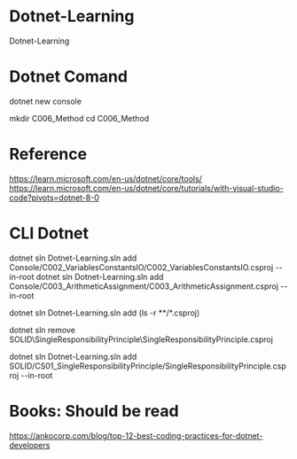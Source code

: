 # Dotnet-Learning
Dotnet-Learning


# Dotnet Comand 
dotnet new console


mkdir C006_Method
cd C006_Method


# Reference
https://learn.microsoft.com/en-us/dotnet/core/tools/
https://learn.microsoft.com/en-us/dotnet/core/tutorials/with-visual-studio-code?pivots=dotnet-8-0


# CLI Dotnet


dotnet sln Dotnet-Learning.sln add Console/C002_VariablesConstantsIO/C002_VariablesConstantsIO.csproj --in-root
dotnet sln Dotnet-Learning.sln add Console/C003_ArithmeticAssignment/C003_ArithmeticAssignment.csproj --in-root

dotnet sln Dotnet-Learning.sln add (ls -r **/*.csproj)

dotnet sln remove SOLID\SingleResponsibilityPrinciple\SingleResponsibilityPrinciple.csproj

dotnet sln Dotnet-Learning.sln add SOLID/CS01_SingleResponsibilityPrinciple/SingleResponsibilityPrinciple.csproj --in-root

# Books: Should be read
https://ankocorp.com/blog/top-12-best-coding-practices-for-dotnet-developers
